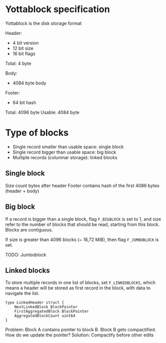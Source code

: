 # Yottablock specification

Yottablock is the disk storage format


Header:
- 4 bit version
- 12 bit size
- 16 bit flags

Total: 4 byte

Body:
- 4084 byte body

Footer:
- 64 bit hash


Total: 4096 byte
Usable: 4084 byte

# Type of blocks

- Single record smaller than usable space: single block
- Single record bigger than usable space: big block
- Multiple records (columnar storage): linked blocks


## Single block

Size count bytes after header
Footer contains hash of the first 4086 bytes
(header + body)

## Big block

If a record is bigger than a single block, flag
`F_BIGBLOCK` is set to 1, and size refer to 
the number of blocks that should be read, 
starting from this block. Blocks are contiguous.

If size is greater than 4096 blocks (~ 16,72 MiB),
then flag `F_JUMBOBLOCK` is set. 

TODO: Jumboblock

## Linked blocks

To store multiple records in one list of blocks, set
`F_LINKEDBLOCKS`, which means a header will be 
stored as first record in the block, with
data to navigate the list.

```
type LinkedHeader struct {
    NextLinkedBlock BlockPointer
    FirstAggregatedBlock BlockPointer
    AggregatedBlockCount uint64
}
```

Problem:
Block A contains pointer to block B. Block B gets 
compactified. How do we update the pointer?
Solution:
Compactify before other edits